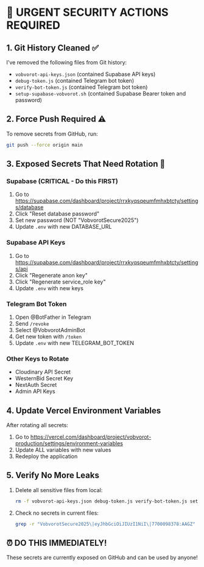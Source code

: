 # 🚨 URGENT SECURITY ACTIONS REQUIRED

## 1. Git History Cleaned ✅
I've removed the following files from Git history:
- `vobvorot-api-keys.json` (contained Supabase API keys)
- `debug-token.js` (contained Telegram bot token)
- `verify-bot-token.js` (contained Telegram bot token)
- `setup-supabase-vobvorot.sh` (contained Supabase Bearer token and password)

## 2. Force Push Required ⚠️
To remove secrets from GitHub, run:
```bash
git push --force origin main
```

## 3. Exposed Secrets That Need Rotation 🔐

### Supabase (CRITICAL - Do this FIRST)
1. Go to https://supabase.com/dashboard/project/rrxkyqsqeumfmhxbtcty/settings/database
2. Click "Reset database password"
3. Set new password (NOT "VobvorotSecure2025")
4. Update `.env` with new DATABASE_URL

### Supabase API Keys
1. Go to https://supabase.com/dashboard/project/rrxkyqsqeumfmhxbtcty/settings/api
2. Click "Regenerate anon key"
3. Click "Regenerate service_role key"
4. Update `.env` with new keys

### Telegram Bot Token
1. Open @BotFather in Telegram
2. Send `/revoke`
3. Select @VobvorotAdminBot
4. Get new token with `/token`
5. Update `.env` with new TELEGRAM_BOT_TOKEN

### Other Keys to Rotate
- Cloudinary API Secret
- WesternBid Secret Key
- NextAuth Secret
- Admin API Keys

## 4. Update Vercel Environment Variables
After rotating all secrets:
1. Go to https://vercel.com/dashboard/project/vobvorot-production/settings/environment-variables
2. Update ALL variables with new values
3. Redeploy the application

## 5. Verify No More Leaks
1. Delete all sensitive files from local:
   ```bash
   rm -f vobvorot-api-keys.json debug-token.js verify-bot-token.js setup-supabase-vobvorot.sh
   ```
2. Check no secrets in current files:
   ```bash
   grep -r "VobvorotSecure2025\|eyJhbGciOiJIUzI1NiI\|7700098378:AAGZ" . --exclude-dir=node_modules
   ```

## ⏰ DO THIS IMMEDIATELY!
These secrets are currently exposed on GitHub and can be used by anyone!